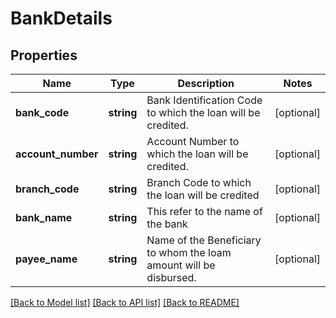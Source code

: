 # BankDetails

## Properties
Name | Type | Description | Notes
------------ | ------------- | ------------- | -------------
**bank_code** | **string** | Bank Identification Code to which the loan will be credited. | [optional] 
**account_number** | **string** | Account Number to which the loan will be credited. | [optional] 
**branch_code** | **string** | Branch Code to which the loan will be credited | [optional] 
**bank_name** | **string** | This refer to the name of the bank | [optional] 
**payee_name** | **string** | Name of the Beneficiary to whom the loam amount will be disbursed. | [optional] 

[[Back to Model list]](../../README.md#documentation-for-models) [[Back to API list]](../../README.md#documentation-for-api-endpoints) [[Back to README]](../../README.md)

